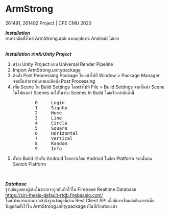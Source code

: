 # ArmStrong
261491, 261492 Project | CPE CMU 2020  

**_Installation_**<br />
สามารถติดตั้งไฟล์ ArmStrong.apk ลงบนอุปกรณ์ Android ได้เลย 
<br /><br />

**_Installation สำหรับ Unity Project_**<br />
1.  สร้าง Unity Project แบบ Universal Render Pipeline
2.  Import ArmStrong.unitypackage
3.  ติดตั้ง Post Peocessing Package โดยเข้าไปที่ Window > Package Manager จากนั้นทำการค้นหาและติดตั้ง Post Processing
4.  เพิ่ม Scene ใน Build Settings โดยเข้าไปที่ File > Build Settings จากนั้นนำ Scene ในโฟลเดอร์ Scenes มาใส่ในช่อง Scenes In Build 
    โดยเรียงลำดับดังนี้ 
<pre>
           0     Login
           1     SignUp
           2     Home
           3     Line
           4     Circle
           5     Square
           6     Horizontal
           7     Vertical
           8     Random
           9     Info
</pre>
5.  ตั้งค่า Build สำหรับ Android โดยการเลือก Android ในช่อง Platform จากนั้นกด Switch Platform
<br />

**_Database_**<br />
ฐานข้อมูลของผู้เล่นในระบบจะถูกบันทึกไว้ใน Firebase Realtime Database<br />
https://siri-thesis-default-rtdb.firebaseio.com/ <br />
โดยโปรแกรมสามารถเข้าถึงฐานข้อมูลนี้ผ่าน Rest Client API เมื่อมีการเชื่อมต่ออินเทอร์เน็ต<br />
ซึ่งถูกติดตั้งไว้ใน ArmStrong.unitypackage เป็นที่เรียบร้อยแล้ว
